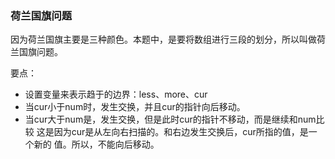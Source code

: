 ### 荷兰国旗问题

因为荷兰国旗主要是三种颜色。本题中，是要将数组进行三段的划分，所以叫做荷兰国旗问题。

要点：

- 设置变量来表示趋于的边界：less、more、cur
- 当cur小于num时，发生交换，并且cur的指针向后移动。
- 当cur大于num是，发生交换，但是此时cur的指针不移动，而是继续和num比较
        这是因为cur是从左向右扫描的。和右边发生交换后，cur所指的值，是一个新的
        值。所以，不能向后移动。 